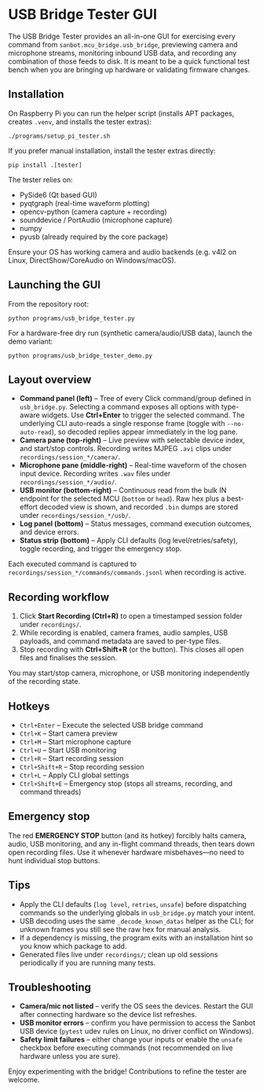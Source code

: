 # USB Bridge Tester GUI

The USB Bridge Tester provides an all-in-one GUI for exercising every command
from `sanbot.mcu_bridge.usb_bridge`, previewing camera and microphone streams,
monitoring inbound USB data, and recording any combination of those feeds to
disk. It is meant to be a quick functional test bench when you are bringing up
hardware or validating firmware changes.

## Installation

On Raspberry Pi you can run the helper script (installs APT packages, creates
`.venv`, and installs the tester extras):

```
./programs/setup_pi_tester.sh
```

If you prefer manual installation, install the tester extras directly:

```
pip install .[tester]
```

The tester relies on:

- PySide6 (Qt based GUI)
- pyqtgraph (real-time waveform plotting)
- opencv-python (camera capture + recording)
- sounddevice / PortAudio (microphone capture)
- numpy
- pyusb (already required by the core package)

Ensure your OS has working camera and audio backends (e.g. v4l2 on Linux,
DirectShow/CoreAudio on Windows/macOS).

## Launching the GUI

From the repository root:

```
python programs/usb_bridge_tester.py
```

For a hardware-free dry run (synthetic camera/audio/USB data), launch the demo
variant:

```
python programs/usb_bridge_tester_demo.py
```

## Layout overview

- **Command panel (left)** – Tree of every Click command/group defined in
  `usb_bridge.py`. Selecting a command exposes all options with type-aware
  widgets. Use **Ctrl+Enter** to trigger the selected command. The underlying
  CLI auto-reads a single response frame (toggle with `--no-auto-read`), so
  decoded replies appear immediately in the log pane.
- **Camera pane (top-right)** – Live preview with selectable device index, and
  start/stop controls. Recording writes MJPEG `.avi` clips under
  `recordings/session_*/camera/`.
- **Microphone pane (middle-right)** – Real-time waveform of the chosen input
  device. Recording writes `.wav` files under
  `recordings/session_*/audio/`.
- **USB monitor (bottom-right)** – Continuous read from the bulk IN endpoint for
  the selected MCU (`bottom` or `head`). Raw hex plus a best-effort decoded view
  is shown, and recorded `.bin` dumps are stored under
  `recordings/session_*/usb/`.
- **Log panel (bottom)** – Status messages, command execution outcomes, and
  device errors.
- **Status strip (bottom)** – Apply CLI defaults (log level/retries/safety),
  toggle recording, and trigger the emergency stop.

Each executed command is captured to `recordings/session_*/commands/commands.jsonl`
when recording is active.

## Recording workflow

1. Click **Start Recording (Ctrl+R)** to open a timestamped session folder under
   `recordings/`.
2. While recording is enabled, camera frames, audio samples, USB payloads, and
   command metadata are saved to per-type files.
3. Stop recording with **Ctrl+Shift+R** (or the button). This closes all open
   files and finalises the session.

You may start/stop camera, microphone, or USB monitoring independently of the
recording state.

## Hotkeys

- `Ctrl+Enter` – Execute the selected USB bridge command
- `Ctrl+K` – Start camera preview
- `Ctrl+M` – Start microphone capture
- `Ctrl+U` – Start USB monitoring
- `Ctrl+R` – Start recording session
- `Ctrl+Shift+R` – Stop recording session
- `Ctrl+L` – Apply CLI global settings
- `Ctrl+Shift+E` – Emergency stop (stops all streams, recording, and command
  threads)

## Emergency stop

The red **EMERGENCY STOP** button (and its hotkey) forcibly halts camera,
audio, USB monitoring, and any in-flight command threads, then tears down open
recording files. Use it whenever hardware misbehaves—no need to hunt individual
stop buttons.

## Tips

- Apply the CLI defaults (`log level`, `retries`, `unsafe`) before dispatching
  commands so the underlying globals in `usb_bridge.py` match your intent.
- USB decoding uses the same `_decode_known_datas` helper as the CLI; for
  unknown frames you still see the raw hex for manual analysis.
- If a dependency is missing, the program exits with an installation hint so you
  know which package to add.
- Generated files live under `recordings/`; clean up old sessions periodically
  if you are running many tests.

## Troubleshooting

- **Camera/mic not listed** – verify the OS sees the devices. Restart the GUI
  after connecting hardware so the device list refreshes.
- **USB monitor errors** – confirm you have permission to access the Sanbot USB
  device (`pytest` udev rules on Linux, no driver conflict on Windows).
- **Safety limit failures** – either change your inputs or enable the `unsafe`
  checkbox before executing commands (not recommended on live hardware unless
  you are sure).

Enjoy experimenting with the bridge! Contributions to refine the tester are
welcome.
